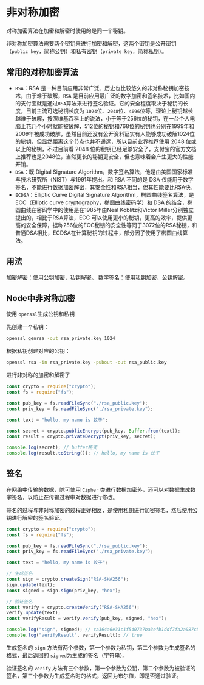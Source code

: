 # 非对称加密

对称加密算法在加密和解密时使用的是同一个秘钥。

非对称加密算法需要两个密钥来进行加密和解密，这两个密钥是公开密钥（`public key`，简称公钥）和私有密钥（`private key`，简称私钥）。

## 常用的对称加密算法

* `RSA`：RSA 是一种目前应用非常广泛、历史也比较悠久的非对称秘钥加密技术，由于难于破解，`RSA` 是目前应用最广泛的数字加密和签名技术，比如国内的支付宝就是通过`RSA`算法来进行签名验证。它的安全程度取决于秘钥的长度，目前主流可选秘钥长度为 `1024`位、`2048`位、`4096`位等，理论上秘钥越长越难于破解，按照维基百科上的说法，小于等于256位的秘钥，在一台个人电脑上花几个小时就能被破解，512位的秘钥和768位的秘钥也分别在1999年和2009年被成功破解，虽然目前还没有公开资料证实有人能够成功破解1024位的秘钥，但显然距离这个节点也并不遥远，所以目前业界推荐使用 2048 位或以上的秘钥，不过目前看 2048 位的秘钥已经足够安全了，支付宝的官方文档上推荐也是2048位，当然更长的秘钥更安全，但也意味着会产生更大的性能开销。
* `DSA`：既 Digital Signature Algorithm，数字签名算法，他是由美国国家标准与技术研究所（NIST）与1991年提出。和 RSA 不同的是 DSA 仅能用于数字签名，不能进行数据加密解密，其安全性和RSA相当，但其性能要比RSA快。
* `ECDSA`：Elliptic Curve Digital Signature Algorithm，椭圆曲线签名算法，是ECC（Elliptic curve cryptography，椭圆曲线密码学）和 DSA 的结合，椭圆曲线在密码学中的使用是在1985年由Neal Koblitz和Victor Miller分别独立提出的，相比于RSA算法，ECC 可以使用更小的秘钥，更高的效率，提供更高的安全保障，据称256位的ECC秘钥的安全性等同于3072位的RSA秘钥，和普通DSA相比，ECDSA在计算秘钥的过程中，部分因子使用了椭圆曲线算法。

## 用法

加密解密：使用公钥加密，私钥解密。
数字签名：使用私钥加密，公钥解密。

## Node中非对称加密

使用 `openssl`生成公钥和私钥

 先创建一个私钥：

```sh
openssl genrsa -out rsa_private.key 1024
```

根据私钥创建对应的公钥：

```sh
openssl rsa -in rsa_private.key -pubout -out rsa_public.key
```

进行非对称的加密和解密了

```js
const crypto = require("crypto");
const fs = require("fs");

const pub_key = fs.readFileSync("./rsa_public.key");
const priv_key = fs.readFileSync("./rsa_private.key");

const text = "hello, my name is 蚊子";

const secret = crypto.publicEncrypt(pub_key, Buffer.from(text));
const result = crypto.privateDecrypt(priv_key, secret);

console.log(secret); // buffer格式
console.log(result.toString()); // hello, my name is 蚊子
```

## 签名

在网络中传输的数据，除可使用 `Cipher` 类进行数据加密外，还可以对数据生成数字签名，以防止在传输过程中对数据进行修改。

签名的过程与非对称加密的过程正好相反，是使用私钥进行加密签名，然后使用公钥进行解密的签名验证。

```js
const crypto = require("crypto");
const fs = require("fs");

const pub_key = fs.readFileSync("./rsa_public.key");
const priv_key = fs.readFileSync("./rsa_private.key");

const text = "hello, my name is 蚊子";

// 生成签名
const sign = crypto.createSign("RSA-SHA256");
sign.update(text);
const signed = sign.sign(priv_key, "hex");

// 验证签名
const verify = crypto.createVerify("RSA-SHA256");
verify.update(text);
const verifyResult = verify.verify(pub_key, signed, "hex");

console.log("sign", signed); // ca364a6e31c1f540737ba3efb1ddf7fa2a087c5c11efe52a9e1f2c88b1fd1e0e50f12da4f22362fdfc3d77f3f538995a27a8206d250dba3572510dfcb33064f48685b96f2b2393f56de4958448cec92a4299434aa3318efe418e166b38100bc3a1d1a9310a510087021da0f66a817043ddfd2fb88db76eb2ace480c17a7f732f
console.log("verifyResult", verifyResult); // true

```

生成签名的 `sign` 方法有两个参数，第一个参数为私钥，第二个参数为生成签名的格式，最后返回的 `signed`为生成的签名（字符串）。

验证签名的 `verify` 方法有三个参数，第一个参数为公钥，第二个参数为被验证的签名，第三个参数为生成签名时的格式，返回为布尔值，即是否通过验证。

